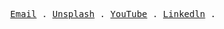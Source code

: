 <p align="center">
  <samp>
    <a href = "mailto: batuhnpc@gmail.com">Email</a> .
    <a href="https://unsplash.com/@batunpc">Unsplash</a> .
    <a href="https://www.youtube.com/channel/UC8vs6tM7ibSF0vbd_Zaqx0Q">YouTube</a> .
    <a href="https://www.linkedin.com/in/batuhanipci/">Linkedln</a> .
  </samp> 
</p>

